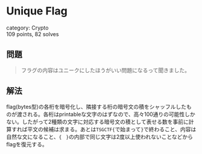 # Unique Flag
category: Crypto  
109 points, 82 solves

## 問題
> フラグの内容はユニークにしたほうがいい問題になるって聞きました。

## 解法
flag(bytes型)の各桁を暗号化し、隣接する桁の暗号文の積をシャッフルしたものが渡される。各桁はprintableな文字のはずなので、高々100通りの可能性しかない。したがって2種類の文字に対応する暗号文の積として表せる数を事前に計算すれば平文の候補は求まる。あとは`TSGCTF{`で始まって`}`で終わること、内容は自然な文になること、`{　}`の内部で同じ文字は2度以上使われないことなどからflagを復元する。
